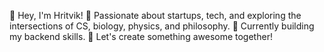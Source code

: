 👋 Hey, I'm Hritvik!
🚀 Passionate about startups, tech, and exploring the intersections of CS, biology, physics, and philosophy.
🌱 Currently building my backend skills.
🤝 Let's create something awesome together!


<!---
HRITVIK25/HRITVIK25 is a ✨ special ✨ repository because its `README.md` (this file) appears on your GitHub profile.
You can click the Preview link to take a look at your changes.
--->
